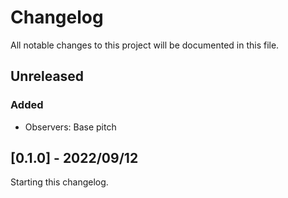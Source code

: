 # Changelog

All notable changes to this project will be documented in this file.

## Unreleased

### Added

- Observers: Base pitch

## [0.1.0] - 2022/09/12

Starting this changelog.
